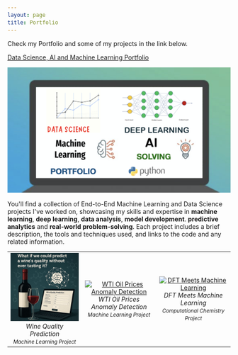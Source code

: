 ```yaml
---
layout: page
title: Portfolio
---
```


Check my Portfolio and some of my projects in the link below.

[Data Science, AI and Machine Learning Portfolio](https://github.com/DrAdrianDC/Portfolio-Machine_Learning)
  
<img src="images/portfolio.png" alt="Data Science, AI and Machine Learning Portfolio" style="width:600px;"/>


You'll find a collection of End-to-End Machine Learning and Data Science projects I've worked on, showcasing my skills and expertise in **machine learning**, **deep learning**, **data analysis**, **model development**. **predictive analytics** and **real-world problem-solving**. Each project includes a brief description, the tools and techniques used, and links to the code and any related information.





<table align="center">
<tr>
<td align="center" width="33%">
  <a href="https://github.com/DrAdrianDC/Portfolio-Machine_Learning/tree/main/Project-2-Wine-Quality-Prediction">
    <img src="images/wine-quality-ml.jpg" alt="Wine Quality Prediction" width="300"><br>
  </a>
  <em>Wine Quality Prediction<br>
  <small><i>Machine Learning</i> Project</small></em>
</td>
<td align="center" width="33%">
  <a href="https://github.com/DrAdrianDC/Portfolio-Machine_Learning/tree/main/Project-3-WTI%20Oil%20Prices%20Anomaly%20Detection">
    <img src="images/b.jpg" alt="WTI Oil Prices Anomaly Detection" width="300"><br>
  </a>
  <em>WTI Oil Prices Anomaly Detection<br>
  <small><i>Machine Learning</i> Project</small></em>
</td>
<td align="center" width="33%">
  <a href="https://github.com/DrAdrianDC/Portfolio-Machine_Learning/tree/main/Project-6-DFT%20Meets%20Machine%20Learning">
    <img src="images/c.jpg" alt="DFT Meets Machine Learning" width="300"><br>
  </a>
  <em>DFT Meets Machine Learning<br>
  <small><i>Computational Chemistry</i> Project</small></em>
</td>
</tr>
</table>
